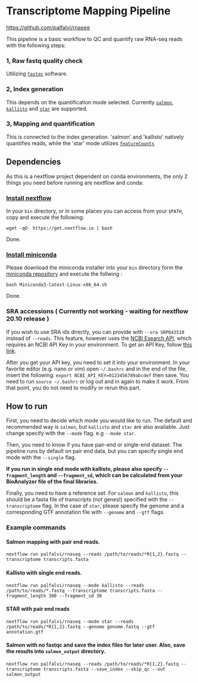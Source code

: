 # Transcriptome Mapping Pipeline
 https://github.com/palfalvi/rnaseq

 This pipeline is a basic workflow to QC and quantify raw RNA-seq reads with the following steps:

### 1, Raw fastq quality check
Utilizing [`fastqc`](https://www.bioinformatics.babraham.ac.uk/projects/fastqc/) software.

### 2, Index generation
This depends on the quantification mode selected. Currently [`salmon`](https://combine-lab.github.io/salmon/), [`kallisto`](https://pachterlab.github.io/kallisto/) and [`star`](https://github.com/alexdobin/STAR) are supported.

### 3, Mapping and quantification
This is connected to the index generation. 'salmon' and 'kallisto' natively quantifies reads, while the 'star' mode utilizes [`featureCounts`](http://subread.sourceforge.net/)


## Dependencies

As this is a nextflow project dependent on conda environments, the only 2 things you need before running are nextflow and conda:

### [Install nextflow](https://www.nextflow.io/docs/latest/getstarted.html)

In your `bin` directory, or in some places you can access from your `$PATH`, copy and execute the following:

```
wget -qO- https://get.nextflow.io | bash
```

Done.

### [Install miniconda](https://conda.io/projects/conda/en/latest/user-guide/install/index.html)

Please download the miniconda installer into your `bin` directory form the [miniconda repository](https://docs.conda.io/en/latest/miniconda.html#linux-installers) and execute the follwing :

```
bash Miniconda3-latest-Linux-x86_64.sh
```

Done.

### SRA accessions ( Currently not working - waiting for nextflow 20.10 release )

If you wish to use SRA ids directly, you can provide with `--sra SRP043510` instead of `--reads`. This feature, however uses the [NCBI Esearch API](https://www.ncbi.nlm.nih.gov/books/NBK25499/#chapter4.ESearch), which requires an NCBI API Key in your environment. To get an API Key, follow [this link](https://ncbiinsights.ncbi.nlm.nih.gov/2017/11/02/new-api-keys-for-the-e-utilities/).

After you get your API key, you need to set it into your environment. In your favorite editor (e.g. nano or vim) open `~/.bashrc` and in the end of the file, insert the following:
`export NCBI_API_KEY=0123456789abcdef` then save. You need to run `source ~/.bashrc` or log out and in again to make it work. From that point, you do not need to modify or rerun this part.

## How to run

First, you need to decide which mode you would like to run. The default and recommended way is `salmon`, but `kallisto` and `star` are also available. Just change specify with the `--mode` flag. e.g `--mode star`.


Then, you need to know if you have pair-end or single-end dataset. The pipeline runs by default on pair end data, but you can specify single end mode with the `--single` flag.

**If you run in single end mode with kallisto, please also specify `--fragment_length` and  `--fragment_sd`, which can be calculated from your BioAnalyzer file of the final libraries.**

Finally, you need to have a reference set. For `salmon` and `kallisto`, this should be a fasta file of transcripts (not genes!) specified with the `--transcriptome` flag. In the case of `star`, please specify the genome and a corresponding GTF annotation file with `--genome` and `--gtf` flags.

### Example commands

#### Salmon mapping with pair end reads.

```
nextflow run palfalvi/rnaseq --reads /path/to/reads/*R{1,2}.fastq --transcriptome transcripts.fasta
```

#### Kallisto with single end reads.

```
nextflow run palfalvi/rnaseq --mode kallisto --reads /path/to/reads/*.fastq --transcriptome transcripts.fasta --fragment_length 300 --fragment_sd 30
```

#### STAR with pair end reads

```
nextflow run palfalvi/rnaseq --mode star --reads /path/to/reads/*R{1,2}.fastq --genome genome.fastq --gtf annotation.gtf
```

#### Salmon with no fastqc and save the index files for later user. Also, save the results into `salmon_output` directory.

```
nextflow run palfalvi/rnaseq --reads /path/to/reads/*R{1,2}.fastq --transcriptome transcripts.fasta --save_index --skip_qc --out salmon_output
```
